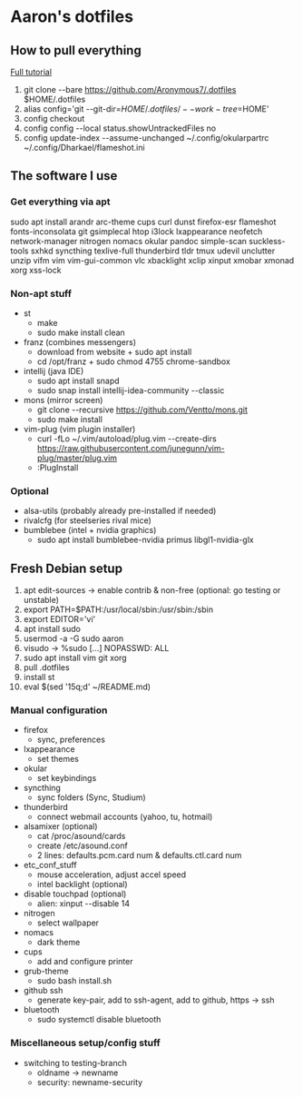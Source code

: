 # Aaron's dotfiles
## How to pull everything

[Full tutorial](https://www.atlassian.com/git/tutorials/dotfiles)

1. git clone --bare https://github.com/Aronymous7/.dotfiles $HOME/.dotfiles
1. alias config='git --git-dir=$HOME/.dotfiles/ --work-tree=$HOME'
1. config checkout
1. config config --local status.showUntrackedFiles no
1. config update-index --assume-unchanged ~/.config/okularpartrc ~/.config/Dharkael/flameshot.ini

## The software I use
### Get everything via apt

sudo apt install arandr arc-theme cups curl dunst firefox-esr flameshot fonts-inconsolata git gsimplecal htop i3lock lxappearance neofetch network-manager nitrogen nomacs okular pandoc simple-scan suckless-tools sxhkd syncthing texlive-full thunderbird tldr tmux udevil unclutter unzip vifm vim vim-gui-common vlc xbacklight xclip xinput xmobar xmonad xorg xss-lock

### Non-apt stuff

- st
	- make
	- sudo make install clean
- franz (combines messengers)
	- download from website + sudo apt install
	- cd /opt/franz + sudo chmod 4755 chrome-sandbox
- intellij (java IDE)
	- sudo apt install snapd
	- sudo snap install intellij-idea-community --classic
- mons (mirror screen)
	- git clone --recursive https://github.com/Ventto/mons.git
	- sudo make install
- vim-plug (vim plugin installer)
	- curl -fLo ~/.vim/autoload/plug.vim --create-dirs https://raw.githubusercontent.com/junegunn/vim-plug/master/plug.vim
	- :PlugInstall

### Optional

- alsa-utils (probably already pre-installed if needed)
- rivalcfg (for steelseries rival mice)
- bumblebee (intel + nvidia graphics)
	- sudo apt install bumblebee-nvidia primus libgl1-nvidia-glx

## Fresh Debian setup

1. apt edit-sources -> enable contrib & non-free (optional: go testing or unstable)
1. export PATH=$PATH:/usr/local/sbin:/usr/sbin:/sbin
1. export EDITOR='vi'
1. apt install sudo
1. usermod -a -G sudo aaron
1. visudo -> %sudo [...] NOPASSWD: ALL
1. sudo apt install vim git xorg
1. pull .dotfiles
1. install st
1. eval $(sed '15q;d' ~/README.md)

### Manual configuration

- firefox
	- sync, preferences
- lxappearance
	- set themes
- okular
	- set keybindings
- syncthing
	- sync folders (Sync, Studium)
- thunderbird
	- connect webmail accounts (yahoo, tu, hotmail)
- alsamixer (optional)
	- cat /proc/asound/cards
	- create /etc/asound.conf
	- 2 lines: defaults.pcm.card num & defaults.ctl.card num
- etc\_conf\_stuff
	- mouse acceleration, adjust accel speed
	- intel backlight (optional)
- disable touchpad (optional)
	- alien: xinput --disable 14
- nitrogen
	- select wallpaper
- nomacs
	- dark theme
- cups
	- add and configure printer
- grub-theme
	- sudo bash install.sh
- github ssh
	- generate key-pair, add to ssh-agent, add to github, https -> ssh
- bluetooth
	- sudo systemctl disable bluetooth

### Miscellaneous setup/config stuff

- switching to testing-branch
	- oldname -> newname
	- security: newname-security

